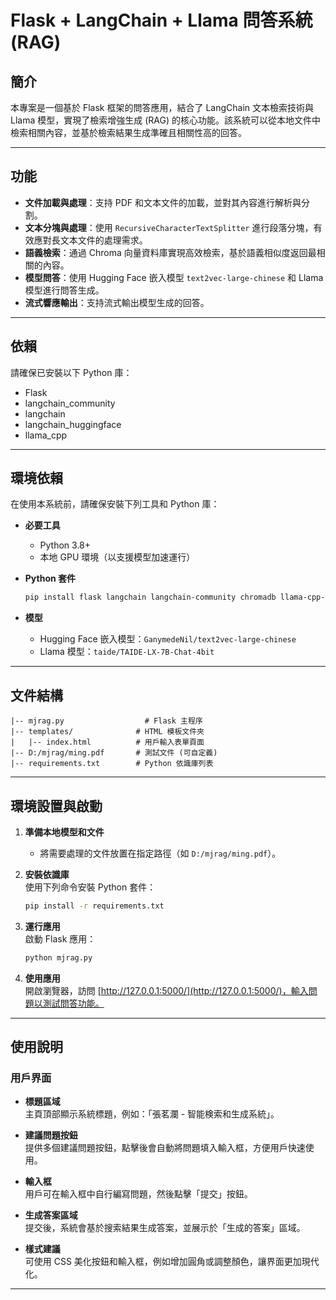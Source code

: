 # Flask + LangChain + Llama 問答系統(RAG)

## 簡介

本專案是一個基於 Flask 框架的問答應用，結合了 LangChain 文本檢索技術與 Llama 模型，實現了檢索增強生成 (RAG) 的核心功能。該系統可以從本地文件中檢索相關內容，並基於檢索結果生成準確且相關性高的回答。


---

## 功能

- **文件加載與處理**：支持 PDF 和文本文件的加載，並對其內容進行解析與分割。
- **文本分塊與處理**：使用 `RecursiveCharacterTextSplitter` 進行段落分塊，有效應對長文本文件的處理需求。
- **語義檢索**：通過 Chroma 向量資料庫實現高效檢索，基於語義相似度返回最相關的內容。
- **模型問答**：使用 Hugging Face 嵌入模型 `text2vec-large-chinese` 和 Llama 模型進行問答生成。
- **流式響應輸出**：支持流式輸出模型生成的回答。

---

## 依賴

請確保已安裝以下 Python 庫：

- Flask
- langchain_community
- langchain
- langchain_huggingface
- llama_cpp

---


## 環境依賴

在使用本系統前，請確保安裝下列工具和 Python 庫：

- **必要工具**  
  - Python 3.8+
  - 本地 GPU 環境（以支援模型加速運行）

- **Python 套件**  
  ```bash
  pip install flask langchain langchain-community chromadb llama-cpp-python
  ```

- **模型**  
  - Hugging Face 嵌入模型：`GanymedeNil/text2vec-large-chinese`
  - Llama 模型：`taide/TAIDE-LX-7B-Chat-4bit`

---

## 文件結構

```plaintext
|-- mjrag.py                  # Flask 主程序
|-- templates/              # HTML 模板文件夾
|   |-- index.html          # 用戶輸入表單頁面
|-- D:/mjrag/ming.pdf       # 測試文件 (可自定義)
|-- requirements.txt        # Python 依識庫列表
```

---

## 環境設置與啟動

1. **準備本地模型和文件**  
   - 將需要處理的文件放置在指定路徑（如 `D:/mjrag/ming.pdf`）。

2. **安裝依識庫**  
   使用下列命令安裝 Python 套件：
   ```bash
   pip install -r requirements.txt
   ```

3. **運行應用**  
   啟動 Flask 應用：
   ```bash
   python mjrag.py
   ```

4. **使用應用**  
   開啟瀏覽器，訪問 [http://127.0.0.1:5000/](http://127.0.0.1:5000/)，輸入問題以測試問答功能。

---

## 使用說明

### 用戶界面

- **標題區域**  
  主頁頂部顯示系統標題，例如：「張茗瀾 - 智能検索和生成系統」。

- **建議問題按鈕**  
  提供多個建議問題按鈕，點擊後會自動將問題填入輸入框，方便用戶快速使用。

- **輸入框**  
  用戶可在輸入框中自行編寫問題，然後點擊「提交」按鈕。

- **生成答案區域**  
  提交後，系統會基於搜索結果生成答案，並展示於「生成的答案」區域。

- **樣式建議**  
  可使用 CSS 美化按鈕和輸入框，例如增加圓角或調整顏色，讓界面更加現代化。

---


